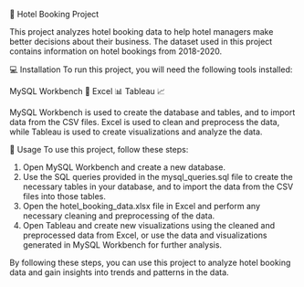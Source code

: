 🏨 Hotel Booking Project

This project analyzes hotel booking data to help hotel managers make better decisions about their business. The dataset used in this project contains information on hotel bookings from 2018-2020.

💻 Installation
To run this project, you will need the following tools installed:

MySQL Workbench 🧰
Excel 📊
Tableau 📈

MySQL Workbench is used to create the database and tables, and to import data from the CSV files. Excel is used to clean and preprocess the data, while Tableau is used to create visualizations and analyze the data.

🚀 Usage
To use this project, follow these steps:

1. Open MySQL Workbench and create a new database.
2. Use the SQL queries provided in the mysql_queries.sql file to create the necessary tables in your database, and to import the data from the CSV files into those tables.
3. Open the hotel_booking_data.xlsx file in Excel and perform any necessary cleaning and preprocessing of the data.
4. Open Tableau and create new visualizations using the cleaned and preprocessed data from Excel, or use the data and visualizations generated in MySQL Workbench for further analysis.

By following these steps, you can use this project to analyze hotel booking data and gain insights into trends and patterns in the data.

